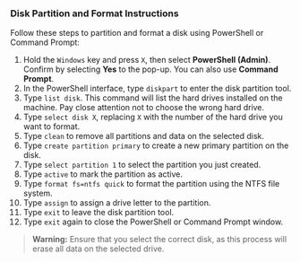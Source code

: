 ### Disk Partition and Format Instructions

Follow these steps to partition and format a disk using PowerShell or Command Prompt:

1. Hold the `Windows` key and press `X`, then select **PowerShell (Admin)**. Confirm by selecting **Yes** to the pop-up. You can also use **Command Prompt**.
2. In the PowerShell interface, type `diskpart` to enter the disk partition tool.
3. Type `list disk`. This command will list the hard drives installed on the machine. Pay close attention not to choose the wrong hard drive.
4. Type `select disk X`, replacing `X` with the number of the hard drive you want to format.
5. Type `clean` to remove all partitions and data on the selected disk.
6. Type `create partition primary` to create a new primary partition on the disk.
7. Type `select partition 1` to select the partition you just created.
8. Type `active` to mark the partition as active.
9. Type `format fs=ntfs quick` to format the partition using the NTFS file system.
10. Type `assign` to assign a drive letter to the partition.
11. Type `exit` to leave the disk partition tool.
12. Type `exit` again to close the PowerShell or Command Prompt window.

> **Warning:** Ensure that you select the correct disk, as this process will erase all data on the selected drive.

